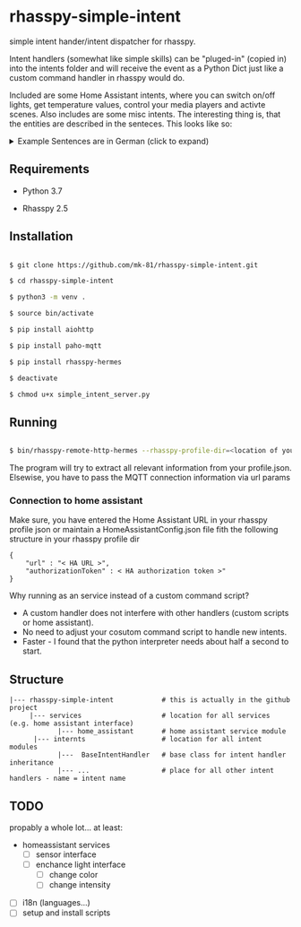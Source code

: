 
# rhasspy-simple-intent

simple intent hander/intent dispatcher for rhasspy.

Intent handlers (somewhat like simple skills) can be "pluged-in" (copied in) into the intents folder and will receive the event as a Python Dict just like a custom command handler in rhasspy would do.

Included are some Home Assistant intents, where you can switch on/off lights, get temperature values, control your media players and activte scenes. Also includes are some misc intents. The interesting thing is, that the entities are described in the senteces. This looks like so:

<details>
<summary>Example Sentences are in German (click to expand)</summary>
<p>

```
[misc-GetTime]
wie spät

[misc-Compliment]
mach (schatz){who} ein kompliment

[homeassistant-GetTemperature]
wie ist die temperatur (aussen | draussen) (:){entity_id:sensor.mebus_3001_temp}

[homeassistant-ChangeLightState]
schalte ($lights) ($on-off-states)
licht (  (an){state:on} | (ein){state:on} ) (:){entity_id:light.living_colors_wohnzimmer}
licht (:){state:on} (:){entity_id:light.living_colors_wohnzimmer}
licht (aus){state:off} (:){entity_id:light.living_colors_wohnzimmer light.beleuchtung_lichterschlauch light.beleuchtung_pflanzen}

[homeassistant-ActivateScene]
alles [im wohnzimmer] aus (:){entity_id:scene.wohnzimmer_aus}

[homeassistant-ControlMediaPlayer]
schalte den fernseher (:){entity_id:media_player.tv_wohnzimmer} (an | ein | aus){state} (:){action:turn_on_off}
fernseher (:){entity_id:media_player.tv_wohnzimmer} ($on-off-states) (:){action:turn_on_off}
film (pause | stop){action} (:){entity_id:media_player.mediacenter_wohnzimmer} 
film (weiter){action:play} (:){entity_id:media_player.mediacenter_wohnzimmer} 
```

</p>
</details>

## Requirements

  

* Python 3.7

* Rhasspy 2.5

  

## Installation

```bash

$ git clone https://github.com/mk-81/rhasspy-simple-intent.git

$ cd rhasspy-simple-intent

$ python3 -m venv .

$ source bin/activate

$ pip install aiohttp

$ pip install paho-mqtt

$ pip install rhasspy-hermes

$ deactivate

$ chmod u+x simple_intent_server.py

```

  

## Running

```bash

$ bin/rhasspy-remote-http-hermes --rhasspy-profile-dir=<location of your rhasspy profile.json>

```
The program will try to extract all relevant information from your profile.json. Elsewise, you have to pass the MQTT connection information via url params


### Connection to home assistant
Make sure, you have entered the Home Assistant URL in your rhasspy profile json or maintain a HomeAssistantConfig.json file fith the following structure in your rhasspy profile dir
  
```
{
	"url" : "< HA URL >",
	"authorizationToken" : < HA authorization token >"
}
```

Why running as an service instead of a custom command script?
* A custom handler does not interfere with other handlers (custom scripts or home assistant).
* No need to adjust your cosutom command script to handle new intents.
* Faster - I found that the python interpreter needs about half a second to start.


## Structure
```
|--- rhasspy-simple-intent            # this is actually in the github project
     |--- services                    # location for all services (e.g. home assistant interface)
            |--- home_assistant       # home assistant service module
      |--- internts                   # location for all intent modules
            |---  BaseIntentHandler   # base class for intent handler inheritance
            |--- ...                  # place for all other intent handlers - name = intent name
```

## TODO
propably a whole lot... at least:
* homeassistant services
	* [ ] sensor interface
	* [ ] enchance light interface
		* [ ] change color 
		* [ ] change intensity
* [ ] i18n (languages...)
* [ ] setup and install scripts
